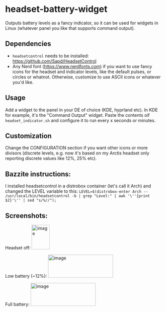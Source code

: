 # headset-battery-widget
Outputs battery levels as a fancy indicator, so it can be used for widgets in Linux (whatever panel you like that supports command output).

## Dependencies

* `headsetcontrol` needs to be installed: https://github.com/Sapd/HeadsetControl
* Any Nerd font (https://www.nerdfonts.com) if you want to use fancy icons for the headset and indicator levels, like the default pulses, or circles or whatnot. Otherwise, customize to use ASCII icons or whatever you'd like.

## Usage

Add a widget to the panel in your DE of choice (KDE, hyprland etc). In KDE for example, it's the "Command Output" widget. Paste the contents oif `headset_indicator.sh` and configure it to run every x seconds or minutes.

## Customization

Change the CONFIGURATION section if you want other icons or more divisors (discrete levels, e.g. now it's based on my Arctis headset only reporting discrete values like 12%, 25% etc).

## Bazzite instructions:

I installed headsetcontrol in a distrobox container (let's call it Arch) and changed the LEVEL variable to this:
`LEVEL=$(distrobox-enter Arch -- /usr/local/bin/headsetcontrol -b | grep "Level:" | awk '\''{print $2}'\'' | sed "s/%//");`

## Screenshots:

Headset off:
<img width="58" height="79" alt="image" src="https://github.com/user-attachments/assets/03994c2d-6f0f-43ae-a526-42a9998436b8" />

Low battery (~12%):
<img width="209" height="74" alt="image" src="https://github.com/user-attachments/assets/3321d9fb-a2dc-4a60-b91b-f2c02c887939" />

Full battery:
<img width="209" height="74" alt="image" src="https://github.com/user-attachments/assets/26903a6b-379c-498d-82d8-175228d4452d" />
